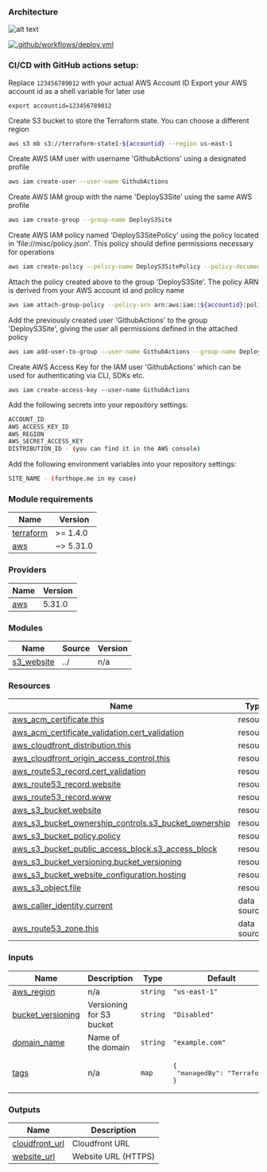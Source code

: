 ### Architecture
![alt text](https://raw.githubusercontent.com/sergiochoo/aws-s3-static-website/main/misc/architecture.avif)

[![.github/workflows/deploy.yml](https://github.com/sergiochoo/aws-s3-static-website/actions/workflows/deploy.yml/badge.svg?branch=main)](https://github.com/sergiochoo/aws-s3-static-website/actions/workflows/deploy.yml)

### CI/CD with GitHub actions setup:
Replace `123456789012` with your actual AWS Account ID
Export your AWS account id as a shell variable for later use
```
export accountid=123456789012
```

Create S3 bucket to store the Terraform state. You can choose a different region
```bash
aws s3 mb s3://terraform-state1-${accountid} --region us-east-1
```

Create AWS IAM user with username 'GithubActions' using a designated profile
```bash
aws iam create-user --user-name GithubActions
```

Create AWS IAM group with the name 'DeployS3Site' using the same AWS profile
```bash
aws iam create-group --group-name DeployS3Site
```

Create AWS IAM policy named 'DeployS3SitePolicy' using the policy located in 'file://misc/policy.json'. This policy should define permissions necessary for operations

```bash
aws iam create-policy --policy-name DeployS3SitePolicy --policy-document file://misc/policy.json
```

Attach the policy created above to the group 'DeployS3Site'. The policy ARN is derived from your AWS account id and policy name

```bash
aws iam attach-group-policy --policy-arn arn:aws:iam::${accountid}:policy/DeployS3SitePolicy --group-name DeployS3Site
```

Add the previously created user 'GithubActions' to the group 'DeployS3Site', giving the user all permissions defined in the attached policy
```bash
aws iam add-user-to-group --user-name GithubActions --group-name DeployS3Site
```

Create AWS Access Key for the IAM user 'GithubActions' which can be used for authenticating via CLI, SDKs etc.
```
aws iam create-access-key --user-name GithubActions
```

Add the following secrets into your repository settings:
```bash
ACCOUNT_ID
AWS_ACCESS_KEY_ID
AWS_REGION
AWS_SECRET_ACCESS_KEY
DISTRIBUTION_ID - (you can find it in the AWS console)
```

Add the following environment variables into your repository settings:
```bash
SITE_NAME - (forthope.me in my case)
```

<!-- BEGIN_TF_DOCS -->
### Module requirements

| Name | Version |
|------|---------|
| <a name="requirement_terraform"></a> [terraform](#requirement\_terraform) | >= 1.4.0 |
| <a name="requirement_aws"></a> [aws](#requirement\_aws) | ~> 5.31.0 |

### Providers

| Name | Version |
|------|---------|
| <a name="provider_aws"></a> [aws](#provider\_aws) | 5.31.0 |

### Modules

| Name | Source | Version |
|------|--------|---------|
| <a name="module_s3_website"></a> [s3\_website](#module\_s3\_website) | ../ | n/a |

### Resources

| Name | Type |
|------|------|
| [aws_acm_certificate.this](https://registry.terraform.io/providers/hashicorp/aws/latest/docs/resources/acm_certificate) | resource |
| [aws_acm_certificate_validation.cert_validation](https://registry.terraform.io/providers/hashicorp/aws/latest/docs/resources/acm_certificate_validation) | resource |
| [aws_cloudfront_distribution.this](https://registry.terraform.io/providers/hashicorp/aws/latest/docs/resources/cloudfront_distribution) | resource |
| [aws_cloudfront_origin_access_control.this](https://registry.terraform.io/providers/hashicorp/aws/latest/docs/resources/cloudfront_origin_access_control) | resource |
| [aws_route53_record.cert_validation](https://registry.terraform.io/providers/hashicorp/aws/latest/docs/resources/route53_record) | resource |
| [aws_route53_record.website](https://registry.terraform.io/providers/hashicorp/aws/latest/docs/resources/route53_record) | resource |
| [aws_route53_record.www](https://registry.terraform.io/providers/hashicorp/aws/latest/docs/resources/route53_record) | resource |
| [aws_s3_bucket.website](https://registry.terraform.io/providers/hashicorp/aws/latest/docs/resources/s3_bucket) | resource |
| [aws_s3_bucket_ownership_controls.s3_bucket_ownership](https://registry.terraform.io/providers/hashicorp/aws/latest/docs/resources/s3_bucket_ownership_controls) | resource |
| [aws_s3_bucket_policy.policy](https://registry.terraform.io/providers/hashicorp/aws/latest/docs/resources/s3_bucket_policy) | resource |
| [aws_s3_bucket_public_access_block.s3_access_block](https://registry.terraform.io/providers/hashicorp/aws/latest/docs/resources/s3_bucket_public_access_block) | resource |
| [aws_s3_bucket_versioning.bucket_versioning](https://registry.terraform.io/providers/hashicorp/aws/latest/docs/resources/s3_bucket_versioning) | resource |
| [aws_s3_bucket_website_configuration.hosting](https://registry.terraform.io/providers/hashicorp/aws/latest/docs/resources/s3_bucket_website_configuration) | resource |
| [aws_s3_object.file](https://registry.terraform.io/providers/hashicorp/aws/latest/docs/resources/s3_object) | resource |
| [aws_caller_identity.current](https://registry.terraform.io/providers/hashicorp/aws/latest/docs/data-sources/caller_identity) | data source |
| [aws_route53_zone.this](https://registry.terraform.io/providers/hashicorp/aws/latest/docs/data-sources/route53_zone) | data source |

### Inputs

| Name | Description | Type | Default | Required |
|------|-------------|------|---------|:--------:|
| <a name="input_aws_region"></a> [aws\_region](#input\_aws\_region) | n/a | `string` | `"us-east-1"` | no |
| <a name="input_bucket_versioning"></a> [bucket\_versioning](#input\_bucket\_versioning) | Versioning for S3 bucket | `string` | `"Disabled"` | no |
| <a name="input_domain_name"></a> [domain\_name](#input\_domain\_name) | Name of the domain | `string` | `"example.com"` | yes |
| <a name="input_tags"></a> [tags](#input\_tags) | n/a | `map` | <pre>{<br>  "managedBy": "Terraform"<br>}</pre> | no |

### Outputs

| Name | Description |
|------|-------------|
| <a name="output_cloudfront_url"></a> [cloudfront\_url](#output\_cloudfront\_url) | Cloudfront URL |
| <a name="output_website_url"></a> [website\_url](#output\_website\_url) | Website URL (HTTPS) |
<!-- END_TF_DOCS -->
